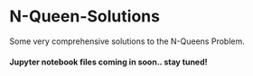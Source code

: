 # N-Queen-Solutions
Some very comprehensive solutions to the N-Queens Problem. 

#### Jupyter notebook files coming in soon.. stay tuned!
